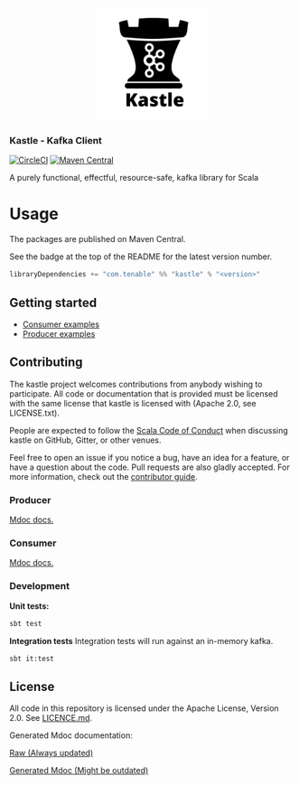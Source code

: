 <p align="center">
<img src="https://raw.githubusercontent.com/tenable/Kastle/master/site/src/main/docs/img/KASTLE.png" alt="Kastle" width="200" height="200">
</p>

### Kastle - Kafka Client


[![CircleCI](https://circleci.com/gh/tenable/Kastle.svg?style=svg)](https://circleci.com/gh/tenable/Kastle)
[![Maven Central](https://maven-badges.herokuapp.com/maven-central/com.tenable/kastle_2.13/badge.svg)](https://maven-badges.herokuapp.com/maven-central/com.tenable/kastle_2.13)

A purely functional, effectful, resource-safe, kafka library for Scala

# Usage

The packages are published on Maven Central.

See the badge at the top of the README for the latest version number.

```scala
libraryDependencies += "com.tenable" %% "kastle" % "<version>"
```

## Getting started

- [Consumer examples](site/src/main/docs/consumer.md)
- [Producer examples](site/src/main/docs/producer.md)

## Contributing

The kastle project welcomes contributions from anybody wishing to participate. All code or documentation that is provided must be licensed with the same license that kastle is licensed with (Apache 2.0, see LICENSE.txt).

People are expected to follow the [Scala Code of Conduct](./CODE_OF_CONDUCT.md) when discussing kastle on GitHub, Gitter, or other venues.

Feel free to open an issue if you notice a bug, have an idea for a feature, or have a question about the code. Pull requests are also gladly accepted. For more information, check out the [contributor guide](./CONTRIBUTING.md).

### Producer
[Mdoc docs.](./client/Producer.md)

### Consumer
[Mdoc docs.](./client/Consumer.md)

### Development

**Unit tests:**
```bash
sbt test
```

**Integration tests**
Integration tests will run against an in-memory kafka.

```bash
sbt it:test
```

## License

All code in this repository is licensed under the Apache License, Version 2.0. See [LICENCE.md](./LICENSE.md).

Generated Mdoc documentation:

[Raw (Always updated)](./docs/README.md)

[Generated Mdoc (Might be outdated)](./kafka-lib-docs/README.md)
